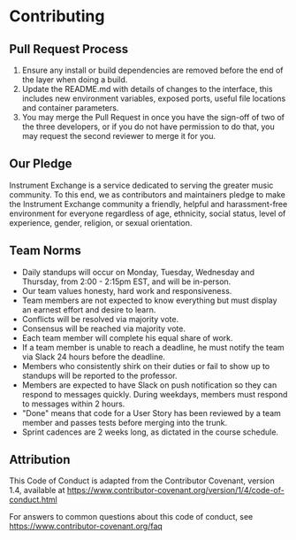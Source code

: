 # Contributing

## Pull Request Process

1) Ensure any install or build dependencies are removed before the end of the layer when doing a build.
2) Update the README.md with details of changes to the interface, this includes new environment variables, 
exposed ports, useful file locations and container parameters.
3) You may merge the Pull Request in once you have the sign-off of two of the three developers, or if you do not have
permission to do that, you may request the second reviewer to merge it for you.

## Our Pledge

Instrument Exchange is a service dedicated to serving the greater music community. To this end,
we as contributors and maintainers pledge to make the Instrument Exchange community a friendly,
helpful and harassment-free environment for everyone regardless of age, ethnicity, social status, level of experience,
gender, religion, or sexual orientation.

## Team Norms

* Daily standups will occur on Monday, Tuesday, Wednesday and Thursday, from 2:00 - 2:15pm EST, and will be in-person.
* Our team values honesty, hard work and responsiveness. 
* Team members are not expected to know everything but must
display an earnest effort and desire to learn.
* Conflicts will be resolved via majority vote.
* Consensus will be reached via majority vote.
* Each team member will complete his equal share of work.
* If a team member is unable to reach a deadline, he must notify the team via Slack 24 hours before the deadline.
* Members who consistently shirk on their duties or fail to show up to standups will be reported to the professor.
* Members are expected to have Slack on push notification so they can respond to messages quickly. During weekdays, members must respond
to messages within 2 hours.
* "Done" means that code for a User Story has been reviewed by a team member and passes tests before merging into the trunk.
* Sprint cadences are 2 weeks long, as dictated in the course schedule.


## Attribution
This Code of Conduct is adapted from the Contributor Covenant, version 1.4, available at https://www.contributor-covenant.org/version/1/4/code-of-conduct.html

For answers to common questions about this code of conduct, see https://www.contributor-covenant.org/faq
